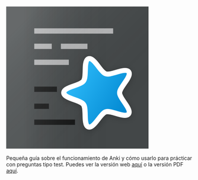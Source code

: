 ![anki logo](https://raw.githubusercontent.com/ankidroid/Anki-Android/main/docs/graphics/src/anki.svg)

Pequeña guía sobre el funcionamiento de Anki y cómo usarlo para prácticar con preguntas tipo test. Puedes ver la versión web [aquí](./guia.md) o la versión PDF [aquí](https://github.com/xelarro/mini-guia-anki/releases/download/v1.0/mini-guia-anki.pdf).
